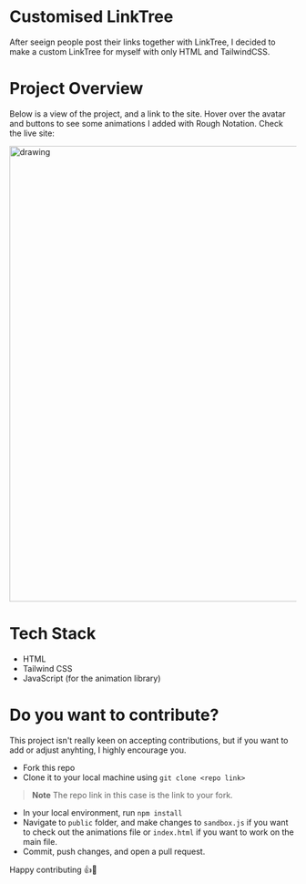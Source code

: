 # Customised LinkTree

After seeign people post their links together with LinkTree, I decided to make a custom LinkTree for myself with only HTML and TailwindCSS.

# Project Overview

<p> Below is a view of the project, and a link to the site. Hover over the avatar and buttons to see some animations I added with Rough Notation. Check the live site: </p>

<img src="" alt="drawing" width="800" align="center"/>

# Tech Stack

- HTML
- Tailwind CSS
- JavaScript (for the animation library)

# Do you want to contribute?

This project isn't really keen on accepting contributions, but if you want to add or adjust anyhting, I highly encourage you.

- Fork this repo
- Clone it to your local machine using `git clone <repo link>` 

> **Note**
> The repo link in this case is the link to your fork.

- In your local environment, run `npm install`
- Navigate to `public` folder, and make changes to `sandbox.js` if you want to check out the animations file or `index.html` if you want to work on the main file.
- Commit, push changes, and open a pull request.

Happy contributing :+1::100:
